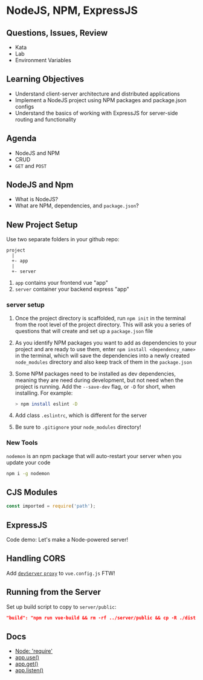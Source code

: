 NodeJS, NPM, ExpressJS
===

## Questions, Issues, Review

* Kata
* Lab
* Environment Variables

## Learning Objectives

* Understand client-server architecture and distributed applications
* Implement a NodeJS project using NPM packages and package.json configs
* Understand the basics of working with ExpressJS for server-side routing and functionality

## Agenda

* NodeJS and NPM
* CRUD
* `GET` and `POST`

## NodeJS and Npm

* What is NodeJS?
* What are NPM, dependencies, and `package.json`?

## New Project Setup

Use two separate folders in your github repo:

```
project
  |
  +- app
  |
  +- server
```

1. `app` contains your frontend vue "app"
1. `server` container your backend express "app"

### server setup

1. Once the project directory is scaffolded, run `npm init` in the terminal from the root level of the project directory. This will ask you a series of questions that will create and set up a `package.json` file
1. As you identify NPM packages you want to add as dependencies to your project and are ready to use them, enter `npm install <dependency_name>` in the terminal, which will save the dependencies into a newly created `node_modules` directory and also keep track of them in the `package.json`
1. Some NPM packages need to be installed as dev dependencies, meaning they are need during development, but not need when the project is running. Add the `--save-dev` flag, or `-D` for short, when installing. For example:

    ```sh
    > npm install eslint -D
    ```
1. Add class `.eslintrc`, which is different for the server
1. Be sure to `.gitignore` your `node_modules` directory!

### New Tools

`nodemon` is an npm package that will auto-restart your server when you update your code

```sh
npm i -g nodemon
```

## CJS Modules

```js
const imported = require('path');
```

## ExpressJS

Code demo: Let's make a Node-powered server!

## Handling CORS

Add [`devServer` `proxy`](https://cli.vuejs.org/config/#devserver) to `vue.config.js` FTW!

## Running from the Server 

Set up build script to copy to `server/public`:

```json
"build": "npm run vue-build && rm -rf ../server/public && cp -R ./dist ../server/public"
```

## Docs

* [Node: 'require'](https://nodejs.org/api/modules.html#modules_module_require_id)
* [app.use()](https://expressjs.com/en/api.html#app.use)
* [app.get()](https://expressjs.com/en/api.html#app.get.method)
* [app.listen()](https://expressjs.com/en/api.html#app.listen)